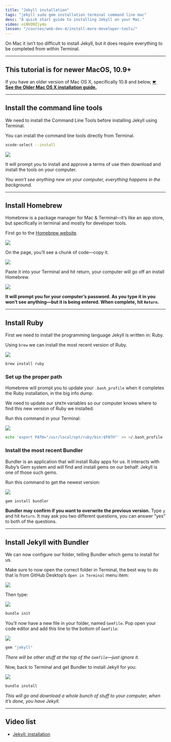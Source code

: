 ```yaml
---
title: "Jekyll installation"
tags: "jekyll sudo gem installation terminal command line mac"
desc: "A quick start guide to installing Jekyll on your Mac."
video: oiNVQ9Zjy4o
lesson: "/courses/web-dev-4/install-more-developer-tools/"
---
```


On Mac it isn’t too difficult to install Jekyll, but it does require everything to be completed from within Terminal.

---

## This tutorial is for newer MacOS, 10.9+

If you have an older version of Mac OS X, specifically 10.8 and below, [**☛ See the Older Mac OS X installation guide.**](/topics/jekyll-installation-older-mac/)

---

## Install the command line tools

We need to install the Command Line Tools before installing Jekyll using Terminal.

You can install the command line tools directly from Terminal.

```bash
xcode-select --install
```

![](xcode-select-install.jpg)

It will prompt you to install and approve a terms of use then download and install the tools on your computer.

*You won’t see anything new on your computer, everything happens in the background.*

---

## Install Homebrew

Homebrew is a package manager for Mac & Terminal—it’s like an app store, but specifically in terminal and mostly for developer tools.

First go to the [Homebrew website](http://brew.sh/).

![](brew.jpg)

On the page, you’ll see a chunk of code—copy it.

![](brew-copy.jpg)

Paste it into your Terminal and hit return, your computer will go off an install Homebrew.

![](brew-paste.jpg)

**It will prompt you for your computer’s password. As you type it in you won’t see anything—but it is being entered. When complete, hit `Return`.**

---

## Install Ruby

First we need to install the programming language Jekyll is written in: Ruby.

Using `brew` we can install the most recent version of Ruby.

![](ruby.jpg)

```bash
brew install ruby
```

### Set up the proper path

Homebrew will prompt you to update your `.bash_profile` when it completes the Ruby installation, in the big info dump.

We need to update our `$PATH` variables so our computer knows where to find this new version of Ruby we installed.

Run this command in your Terminal:

![](path.jpg)

```bash
echo 'export PATH="/usr/local/opt/ruby/bin:$PATH"' >> ~/.bash_profile
```

### Install the most recent Bundler

Bundler is an application that will install Ruby apps for us. It interacts with Ruby’s Gem system and will find and install gems on our behalf: Jekyll is one of those such gems.

Run this command to get the newest version:

![](bundler.jpg)

```bash
gem install bundler
```

**Bundler may confirm if you want to overwrite the previous version.** Type `y` and hit `Return`. It may ask you two different questions, you can answer “yes” to both of the questions.

---

## Install Jekyll with Bundler

We can now configure our folder, telling Bundler which gems to install for us.

Make sure to now open the correct folder in Terminal, the best way to do that is from GitHub Desktop’s `Open in Terminal` menu item:

![](open.jpg)

Then type:

![](bundle-init.jpg)

```bash
bundle init
```

You’ll now have a new file in your folder, named `Gemfile`. Pop open your code editor and add this line to the bottom of `Gemfile`:

![](gemfile.jpg)

```ruby
gem "jekyll"
```

*There will be other stuff at the top of the `Gemfile`—just ignore it.*

Now, back to Terminal and get Bundler to install Jekyll for you:

![](bundle-install.jpg)

```bash
bundle install
```

*This will go and download a whole bunch of stuff to your computer, when it’s done, you have Jekyll.*

---

## Video list

- [Jekyll: installation](https://www.youtube.com/watch?v=oiNVQ9Zjy4o&index=1&list=PLWjCJDeWfDdfVEcLGAfdJn_HXyM4Y7_k-)

